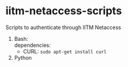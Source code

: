 # iitm-netaccess-scripts
Scripts to authenticate through IITM Netaccess

1. Bash:  
    dependencies:  
    - CURL: `sudo apt-get install curl`
2. Python
